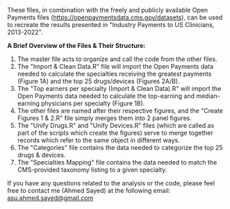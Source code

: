 These files, in combination with the freely and publicly available Open Payments files (https://openpaymentsdata.cms.gov/datasets), can be used to recreate the results presented in "Industry Payments to US Clinicians, 2013-2022".

**A Brief Overview of the Files & Their Structure:**

1) The master file acts to organize and call the code from the other files.
2) The "Import & Clean Data.R" file will import the Open Payments data needed to calculate the specialties receiving the greatest payments (Figure 1A) and the top 25 drugs/devices (Figures 2A/B).
3) The "Top earners per specialty (Import & Clean Data).R" will import the Open Payments data needed to calculate the top-earning and median-earning physicians per specialty (Figure 1B).
4) The other files are named after their respective figures, and the "Create Figures 1 & 2.R" file simply merges them into 2 panel figures.
5) The "Unify Drugs.R" and "Unify Devices.R" files (which are called as part of the scripts which create the figures) serve to merge together records which refer to the same object in different ways.
6) The "Categories" file contains the data needed to categorize the top 25 drugs & devices.
7) The "Specialties Mapping" file contains the data needed to match the CMS-provided taxonomy listing to a given specialty.

If you have any questions related to the analysis or the code, please feel free to contact me (Ahmed Sayed) at the following email: asu.ahmed.sayed@gmail.com
